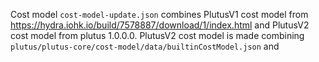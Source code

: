 Cost model `cost-model-update.json` combines PlutusV1 cost model from https://hydra.iohk.io/build/7578887/download/1/index.html and PlutusV2 cost model from plutus 1.0.0.0.
PlutusV2 cost model is made combining `plutus/plutus-core/cost-model/data/builtinCostModel.json`
and 